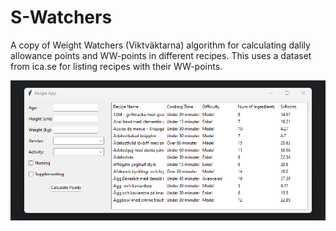 # S-Watchers
A copy of Weight Watchers (Viktväktarna) algorithm for calculating dalily allowance points and WW-points in different recipes. This uses a dataset from ica.se for listing recipes with their WW-points.

![demo](https://github.com/simonalvhage/S-Watchers/blob/main/assets/image.png)
